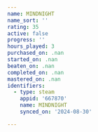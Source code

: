 ```yaml
---
name: MINDNIGHT
name_sort: ''
rating: 35
active: false
progress: ''
hours_played: 3
purchased_on: .nan
started_on: .nan
beaten_on: .nan
completed_on: .nan
mastered_on: .nan
identifiers:
  - type: steam
    appid: '667870'
    name: MINDNIGHT
    synced_on: '2024-08-30'

---
```

